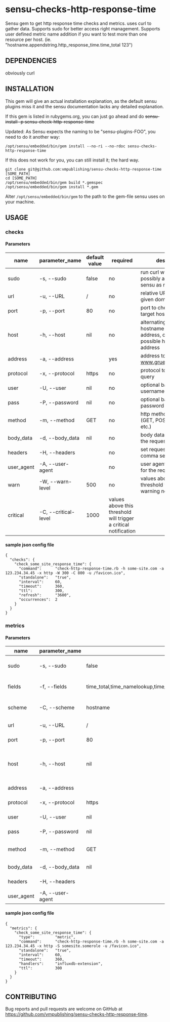 # sensu-checks-http-response-time

Sensu gem to get http response time checks and metrics. uses curl to gather data.
Supports sudo for better access right management.
Supports user defined metric name addition if you want to test more than one resource per host. (ie. "hostname.appendstring.http_response_time.time_total 123")


## DEPENDENCIES

obviously curl


## INSTALLATION

This gem will give an actual installation explanation, as the default sensu plugins miss it and the sensu documentation lacks any detailed explanation.

If this gem is listed in rubygems.org, you can just go ahead and do
~~sensu-install -p sensu-check-http-response-time~~


Updated:
As Sensu expects the naming to be "sensu-plugins-FOO", you need to do it another way:
```
/opt/sensu/embedded/bin/gem install --no-ri --no-rdoc sensu-checks-http-response-time
```

If this does not work for you, you can still install it; the hard way.
```
git clone git@github.com:vmpublishing/sensu-checks-http-response-time [SOME_PATH]
cd [SOME_PATH]
/opt/sensu/embedded/bin/gem build *.gemspec
/opt/sensu/embedded/bin/gem install *.gem
```

Alter `/opt/sensu/embedded/bin/gem` to the path to the gem-file sensu uses on your machine.


## USAGE

### checks

#### Parameters

| name | parameter_name | default value | required | description |
|------|----------------|---------------|----------|-------------|
| sudo | -s, --sudo | false | no | run curl with sudo (and possibly avoid running sensu as root) |
| url | -u, --URL | / | no | relative URL on the given domain |
| port | -p, --port | 80 | no | port to check on the target host |
| host | -h, --host | nil | no | alternating http-hostname for the given address, overrides the possible hostname of address |
| address | -a, --address |  | yes | address to look up (ie. www.gruenderszene.de) |
| protocol | -x, --protocol | https | no | protocol to use in curl query |
| user | -U, --user | nil | no | optional basic auth username |
| pass | -P, --password | nil | no | optional basic auth password |
| method | -m, --method | GET | no | http method to use (GET, POST, DELETE, etc.) |
| body_data | -d, --body_data | nil | no | body data to send along the request |
| headers | -H, --headers |  | no | set request headers, comma separated |
| user_agent | -A, --user-agent |  | no | user agent string to use for the request |
| warn | -W, --warn-level | 500 | no | values above this threshold will trigger a warning notification |
| critical | -C, --critical-level | 1000 | values above this threshold will trigger a critical notification |

#### sample json config file
```
{
  "checks": {
    "check_some_site_response_time": {
      "command":      "check-http-response-time.rb -h some-site.com -a 123.234.34.45 -x http -W 300 -C 800 -u /favicon.ico",
      "standalone":   "true",
      "interval":     60,
      "timeout":      360,
      "ttl":          300,
      "refresh":      "3600",
      "occurrences":  2
    }
  }
}
```


### metrics

#### Parameters

| name | parameter_name | default value | required | description |
|------|----------------|---------------|----------|-------------|
| sudo | -s, --sudo | false | no | run curl with sudo (and possibly avoid running sensu as root) |
| fields | -f, --fields | time_total,time_namelookup,time_connect,time_pretransfer,time_redirect,time_starttransfer | no | The stats fields to get from curl, comma sepparated. See curl -w |
| scheme | -C, --scheme | hostname | no | Metric naming scheme, text to prepend to metric and scheme_append |
| url | -u, --URL | / | no | relative URL on the given domain |
| port | -p, --port | 80 | no | port to check on the target host |
| host | -h, --host | nil | no | alternating http-hostname for the given address, overrides the possible hostname of address |
| address | -a, --address |  | yes | address to look up (ie. www.gruenderszene.de) |
| protocol | -x, --protocol | https | no | protocol to use in curl query |
| user | -U, --user | nil | no | optional basic auth username |
| pass | -P, --password | nil | no | optional basic auth password |
| method | -m, --method | GET | no | http method to use (GET, POST, DELETE, etc.) |
| body_data | -d, --body_data | nil | no | body data to send along the request |
| headers | -H, --headers |  | no | set request headers, comma separated |
| user_agent | -A, --user-agent |  | no | user agent string to use for the request |

#### sample json config file
```
{
  "metrics": {
    "check_some_site_response_time": {
      "type":         "metric",
      "command":      "check-http-response-time.rb -h some-site.com -a 123.234.34.45 -x http -S somesite.somerole -u /favicon.ico",
      "standalone":   "true",
      "interval":     60,
      "timeout":      360,
      "handlers":     "influxdb-extension",
      "ttl":          300
    }
  }
}
```


## CONTRIBUTING

Bug reports and pull requests are welcome on GitHub at https://github.com/vmpublishing/sensu-checks-http-response-time.

